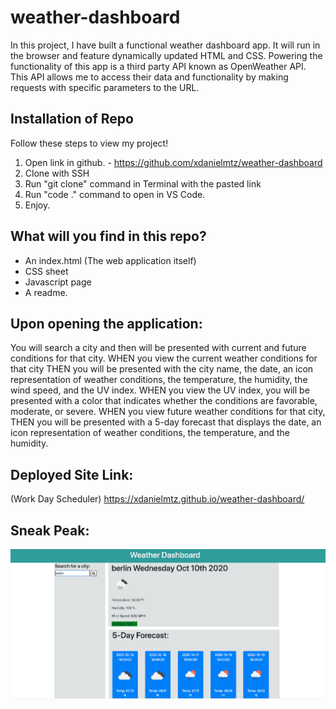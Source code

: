 # weather-dashboard

In this project, I have built a functional weather dashboard app. It will run in the browser and feature dynamically updated HTML and CSS. Powering the functionality of this app is a third party API known as OpenWeather API. This API allows me to access their data and functionality by making requests with specific parameters to the URL.



## Installation of Repo

Follow these steps to view my project!

1. Open link in github. - https://github.com/xdanielmtz/weather-dashboard
2. Clone with SSH
3. Run "git clone" command in Terminal with the pasted link
4. Run "code ." command to open in VS Code.
5. Enjoy.


## What will you find in this repo?

- An index.html (The web application itself)
- CSS sheet 
- Javascript page
- A readme.



## Upon opening the application:

You will search a city and then will be presented with current and future conditions for that city.
WHEN you view the current weather conditions for that city
THEN you will be presented with the city name, the date, an icon representation of weather conditions, the temperature, the humidity,
the wind speed, and the UV index. 
WHEN you view the UV index, you will be presented with a color that indicates whether the conditions are favorable, moderate, or severe.
WHEN you view future weather conditions for that city, THEN  you will be presented with a 5-day forecast that displays the date, an icon representation of weather conditions, the temperature, and the humidity. 




## Deployed Site Link:
(Work Day Scheduler) https://xdanielmtz.github.io/weather-dashboard/


## Sneak Peak:
![Main Page](weather-dashboard.png) 